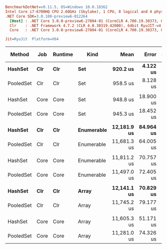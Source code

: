 ``` ini

BenchmarkDotNet=v0.11.5, OS=Windows 10.0.18362
Intel Core i7-6700HQ CPU 2.60GHz (Skylake), 1 CPU, 8 logical and 4 physical cores
.NET Core SDK=3.0.100-preview6-012264
  [Host] : .NET Core 3.0.0-preview6-27804-01 (CoreCLR 4.700.19.30373, CoreFX 4.700.19.30308), 64bit RyuJIT
  Clr    : .NET Framework 4.7.2 (CLR 4.0.30319.42000), 64bit RyuJIT-v4.8.3801.0
  Core   : .NET Core 3.0.0-preview6-27804-01 (CoreCLR 4.700.19.30373, CoreFX 4.700.19.30308), 64bit RyuJIT

Jit=RyuJit  Platform=X64  

```
|    Method |  Job | Runtime |       Kind |        Mean |     Error |    StdDev |      Median | Ratio | RatioSD | Gen 0 | Gen 1 | Gen 2 | Allocated |
|---------- |----- |-------- |----------- |------------:|----------:|----------:|------------:|------:|--------:|------:|------:|------:|----------:|
|   **HashSet** |  **Clr** |     **Clr** |        **Set** |    **920.2 us** |  **4.122 us** |  **3.654 us** |    **919.5 us** |  **1.00** |    **0.00** |     **-** |     **-** |     **-** |      **48 B** |
| PooledSet |  Clr |     Clr |        Set |    958.5 us |  8.128 us |  7.603 us |    959.0 us |  1.04 |    0.01 |     - |     - |     - |      48 B |
|           |      |         |            |             |           |           |             |       |         |       |       |       |           |
|   HashSet | Core |    Core |        Set |    948.8 us | 18.900 us | 32.601 us |    931.0 us |  1.00 |    0.00 |     - |     - |     - |      40 B |
| PooledSet | Core |    Core |        Set |    945.3 us | 18.452 us | 20.510 us |    954.1 us |  0.98 |    0.02 |     - |     - |     - |      40 B |
|           |      |         |            |             |           |           |             |       |         |       |       |       |           |
|   **HashSet** |  **Clr** |     **Clr** | **Enumerable** | **12,181.9 us** | **84.964 us** | **75.318 us** | **12,170.1 us** |  **1.00** |    **0.00** |     **-** |     **-** |     **-** |    **3584 B** |
| PooledSet |  Clr |     Clr | Enumerable | 11,681.3 us | 64.005 us | 59.871 us | 11,688.5 us |  0.96 |    0.01 |     - |     - |     - |    3584 B |
|           |      |         |            |             |           |           |             |       |         |       |       |       |           |
|   HashSet | Core |    Core | Enumerable | 11,811.2 us | 70.757 us | 66.186 us | 11,805.1 us |  1.00 |    0.00 |     - |     - |     - |    3488 B |
| PooledSet | Core |    Core | Enumerable | 11,497.0 us | 72.405 us | 60.462 us | 11,492.9 us |  0.97 |    0.01 |     - |     - |     - |    3488 B |
|           |      |         |            |             |           |           |             |       |         |       |       |       |           |
|   **HashSet** |  **Clr** |     **Clr** |      **Array** | **12,141.1 us** | **70.829 us** | **66.254 us** | **12,143.6 us** |  **1.00** |    **0.00** |     **-** |     **-** |     **-** |    **3584 B** |
| PooledSet |  Clr |     Clr |      Array | 11,745.2 us | 79.177 us | 74.062 us | 11,726.4 us |  0.97 |    0.01 |     - |     - |     - |    3584 B |
|           |      |         |            |             |           |           |             |       |         |       |       |       |           |
|   HashSet | Core |    Core |      Array | 11,605.3 us | 51.171 us | 47.866 us | 11,599.7 us |  1.00 |    0.00 |     - |     - |     - |    3480 B |
| PooledSet | Core |    Core |      Array | 11,281.0 us | 74.326 us | 69.524 us | 11,271.1 us |  0.97 |    0.01 |     - |     - |     - |    3480 B |
